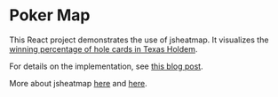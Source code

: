 # Poker Map

This React project demonstrates the use of jsheatmap. It visualizes the [winning percentage of hole cards in Texas Holdem](https://pokermap.netlify.app/). 

For details on the implementation, see [this blog post](https://medium.com/gitconnected/a-heat-map-for-texas-holdem-8b431224191a).

More about jsheatmap [here](https://www.npmjs.com/package/jsheatmap) and [here](https://www.freecodecamp.org/news/a-heat-map-implementation-in-typescript/).


